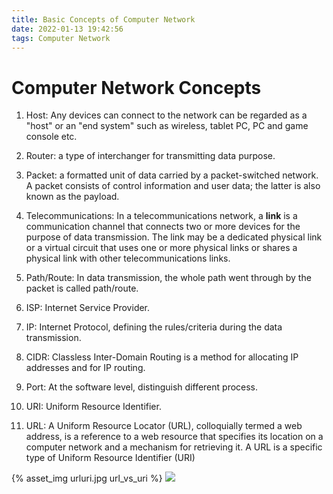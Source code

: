 ```yaml
---
title: Basic Concepts of Computer Network
date: 2022-01-13 19:42:56
tags: Computer Network
---
```

# Computer Network Concepts

1. Host: Any devices can connect to the network can be regarded as a "host" or an "end system" such as wireless, tablet PC, PC and game console etc.

2. Router: a type of interchanger for transmitting data purpose.

3. Packet: a formatted unit of data carried by a packet-switched network. A packet consists of control information and user data; the latter is also known as the payload.

4. Telecommunications: In a telecommunications network, a **link** is a communication channel that connects two or more devices for the purpose of data transmission. The link may be a dedicated physical link or a virtual circuit that uses one or more physical links or shares a physical link with other telecommunications links.

5. Path/Route: In data transmission, the whole path went through by the packet is called path/route.

6. ISP: Internet Service Provider.

7. IP: Internet Protocol, defining the rules/criteria during the data transmission.

8. CIDR: Classless Inter-Domain Routing is a method for allocating IP addresses and for IP routing.

9. Port: At the software level, distinguish different process.

10. URI: Uniform Resource Identifier.

11. URL: A Uniform Resource Locator (URL), colloquially termed a web address, is a reference to a web resource that specifies its location on a computer network and a mechanism for retrieving it. A URL is a specific type of Uniform Resource Identifier (URI)

{% asset_img urluri.jpg url_vs_uri %}
![](/Basic-Concepts-of-Computer-Network/urluri.jpg)
